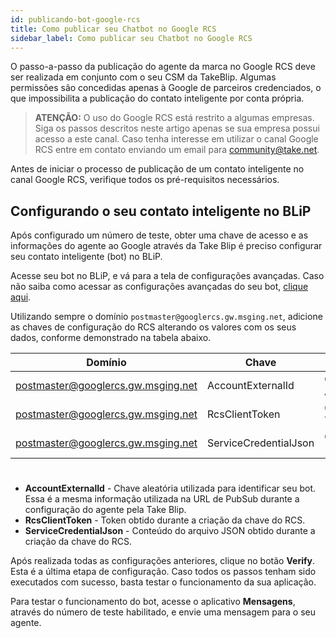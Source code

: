 ```yaml
---
id: publicando-bot-google-rcs
title: Como publicar seu Chatbot no Google RCS
sidebar_label: Como publicar seu Chatbot no Google RCS
---
```


O passo-a-passo da publicação do agente da marca no Google RCS deve ser realizada em conjunto com o seu CSM da TakeBlip. Algumas permissões são concedidas apenas à Google de parceiros credenciados, o que impossibilita a publicação do contato inteligente por conta própria.

> **ATENÇÃO:** O uso do Google RCS está restrito a algumas empresas. Siga os passos descritos neste artigo apenas se sua empresa possui acesso a este canal. Caso tenha interesse em utilizar o canal Google RCS entre em contato enviando um email para community@take.net.

Antes de iniciar o processo de publicação de um contato inteligente no canal Google RCS, verifique todos os pré-requisitos necessários.

## Configurando o seu contato inteligente no BLiP

Após configurado um número de teste, obter uma chave de acesso e as informações do agente ao Google através da Take Blip é preciso configurar seu contato inteligente (bot) no BLiP.

Acesse seu bot no BLiP, e vá para a tela de configurações avançadas. Caso não saiba como acessar as configurações avançadas do seu bot, [clique aqui](docs/en/management/configuracoes-avancadas-bot/).

Utilizando sempre o domínio `postmaster@googlercs.gw.msging.net`, adicione as chaves de configuração do RCS alterando os valores com os seus dados, conforme demonstrado na tabela abaixo.

| Domínio                            | Chave                 | Valor           |
| ---------------------------------- | --------------------- | --------------- |
| postmaster@googlercs.gw.msging.net | AccountExternalId     | CHAVE-ALEATORIA |
| postmaster@googlercs.gw.msging.net | RcsClientToken        | CLIENT-TOKEN    |
| postmaster@googlercs.gw.msging.net | ServiceCredentialJson | CREDENTIAL-JSON |

#
- **AccountExternalId** - Chave aleatória utilizada para identificar seu bot. Essa é a mesma informação utilizada na URL de PubSub durante a configuração do agente pela Take Blip.
- **RcsClientToken** - Token obtido durante a criação da chave do RCS.
- **ServiceCredentialJson** - Conteúdo do arquivo JSON obtido durante a criação da chave do RCS.

Após realizada todas as configurações anteriores, clique no botão **Verify**. Esta é a última etapa de configuração. Caso todos os passos tenham sido executados com sucesso, basta testar o funcionamento da sua aplicação.

Para testar o funcionamento do bot, acesse o aplicativo **Mensagens**, através do número de teste habilitado, e envie uma mensagem para o seu agente.


<!-- Rating frame -->
<script type="text/javascript" src="/scripts/rating.js"></script>
